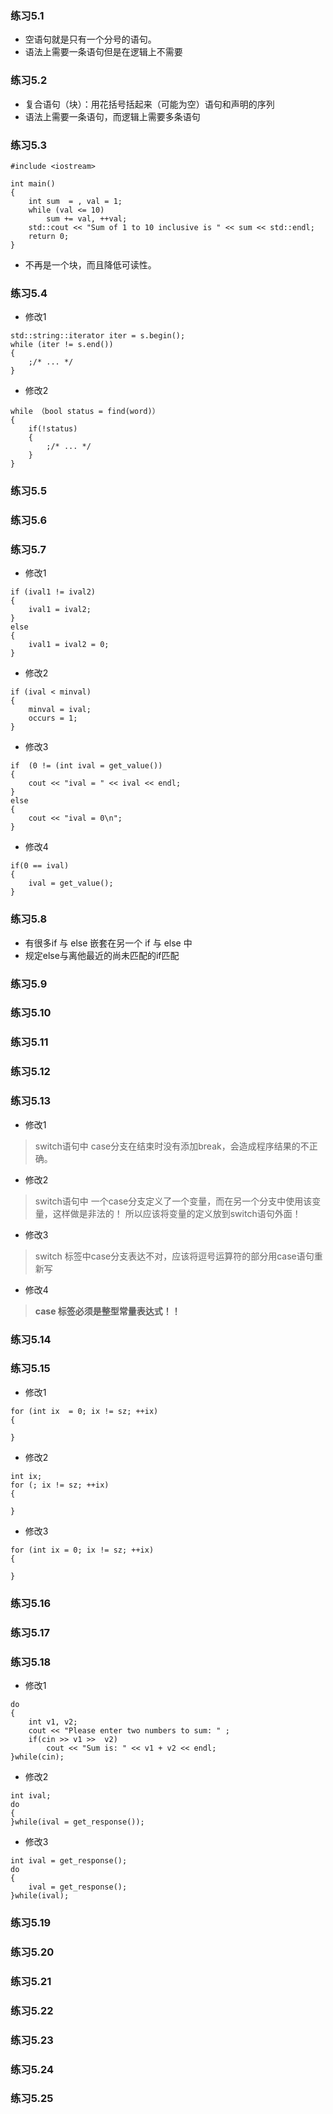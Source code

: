 ### 练习5.1
- 空语句就是只有一个分号的语句。
- 语法上需要一条语句但是在逻辑上不需要

### 练习5.2
- 复合语句（块）：用花括号括起来（可能为空）语句和声明的序列
- 语法上需要一条语句，而逻辑上需要多条语句

### 练习5.3
```javascript?linenums
#include <iostream>

int main()
{
	int sum  = , val = 1;
    while (val <= 10)
    	sum += val, ++val;
    std::cout << "Sum of 1 to 10 inclusive is " << sum << std::endl;
    return 0;   
}
```
- 不再是一个块，而且降低可读性。

### 练习5.4
- 修改1
```javascript?linenums
std::string::iterator iter = s.begin();
while (iter != s.end())
{
	;/* ... */
}
```
- 修改2
```javascript?linenums
while （bool status = find(word)）
{
	if(!status)
    {
    	;/* ... */
    }
}
```
### 练习5.5

### 练习5.6

### 练习5.7
- 修改1
``` javascript?linenums
if (ival1 != ival2)
{
	ival1 = ival2;
}
else
{
	ival1 = ival2 = 0;
}
```
- 修改2
``` javascript?linenums
if (ival < minval)
{
	minval = ival;
    occurs = 1;
}
```
- 修改3
``` javascript?linenums
if  (0 != (int ival = get_value())
{
	cout << "ival = " << ival << endl;
}
else
{
	cout << "ival = 0\n";
}
```
- 修改4
``` javascript?linenums
if(0 == ival)
{
	ival = get_value();
}
```

### 练习5.8
- 有很多if 与 else 嵌套在另一个 if 与 else 中
- 规定else与离他最近的尚未匹配的if匹配

### 练习5.9

### 练习5.10

### 练习5.11

### 练习5.12

### 练习5.13
- 修改1  
> switch语句中 case分支在结束时没有添加break，会造成程序结果的不正确。

- 修改2
> switch语句中 一个case分支定义了一个变量，而在另一个分支中使用该变量，这样做是非法的！
> 所以应该将变量的定义放到switch语句外面！

- 修改3
> switch 标签中case分支表达不对，应该将逗号运算符的部分用case语句重新写

- 修改4
> **case 标签必须是整型常量表达式！！**

### 练习5.14

### 练习5.15
- 修改1
```javascript?linenums
for (int ix  = 0; ix != sz; ++ix)
{
	
}
```

- 修改2
```javascript?linenums
int ix;
for (; ix != sz; ++ix)
{
	
}
```

- 修改3
```javascript?linenums
for (int ix = 0; ix != sz; ++ix)
{
	
}
```

### 练习5.16

### 练习5.17

### 练习5.18
- 修改1
```javascript?linenums
do
{
	int v1, v2;
    cout << "Please enter two numbers to sum: " ;
    if(cin >> v1 >>  v2)
    	cout << "Sum is: " << v1 + v2 << endl;
}while(cin);
```

- 修改2
```javascript?linenums
int ival;
do
{
}while(ival = get_response());
```

- 修改3
```javascript?linenums
int ival = get_response();
do
{
	ival = get_response();
}while(ival);
```

### 练习5.19

### 练习5.20

### 练习5.21

### 练习5.22

### 练习5.23

### 练习5.24

### 练习5.25